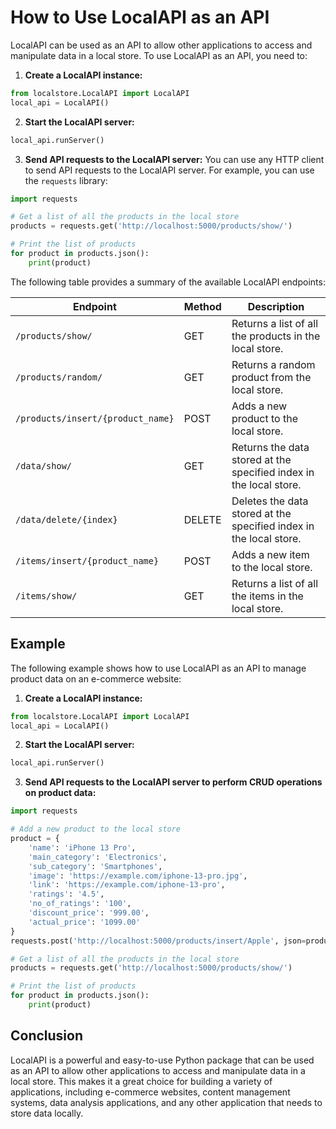 # How to Use LocalAPI as an API

LocalAPI can be used as an API to allow other applications to access and manipulate data in a local store. To use LocalAPI as an API, you need to:

1. **Create a LocalAPI instance:**
```python
from localstore.LocalAPI import LocalAPI
local_api = LocalAPI()
```

2. **Start the LocalAPI server:**
```python
local_api.runServer()
```

3. **Send API requests to the LocalAPI server:**
You can use any HTTP client to send API requests to the LocalAPI server. For example, you can use the `requests` library:
```python
import requests

# Get a list of all the products in the local store
products = requests.get('http://localhost:5000/products/show/')

# Print the list of products
for product in products.json():
    print(product)
```

The following table provides a summary of the available LocalAPI endpoints:

| Endpoint | Method | Description |
|---|---|---|
| `/products/show/` | GET | Returns a list of all the products in the local store. |
| `/products/random/` | GET | Returns a random product from the local store. |
| `/products/insert/{product_name}` | POST | Adds a new product to the local store. |
| `/data/show/` | GET | Returns the data stored at the specified index in the local store. |
| `/data/delete/{index}` | DELETE | Deletes the data stored at the specified index in the local store. |
| `/items/insert/{product_name}` | POST | Adds a new item to the local store. |
| `/items/show/` | GET | Returns a list of all the items in the local store. |

## Example

The following example shows how to use LocalAPI as an API to manage product data on an e-commerce website:

1. **Create a LocalAPI instance:**
```python
from localstore.LocalAPI import LocalAPI
local_api = LocalAPI()
```

2. **Start the LocalAPI server:**
```python
local_api.runServer()
```

3. **Send API requests to the LocalAPI server to perform CRUD operations on product data:**
```python
import requests

# Add a new product to the local store
product = {
    'name': 'iPhone 13 Pro',
    'main_category': 'Electronics',
    'sub_category': 'Smartphones',
    'image': 'https://example.com/iphone-13-pro.jpg',
    'link': 'https://example.com/iphone-13-pro',
    'ratings': '4.5',
    'no_of_ratings': '100',
    'discount_price': '999.00',
    'actual_price': '1099.00'
}
requests.post('http://localhost:5000/products/insert/Apple', json=product)

# Get a list of all the products in the local store
products = requests.get('http://localhost:5000/products/show/')

# Print the list of products
for product in products.json():
    print(product)
```

## Conclusion

LocalAPI is a powerful and easy-to-use Python package that can be used as an API to allow other applications to access and manipulate data in a local store. This makes it a great choice for building a variety of applications, including e-commerce websites, content management systems, data analysis applications, and any other application that needs to store data locally. 